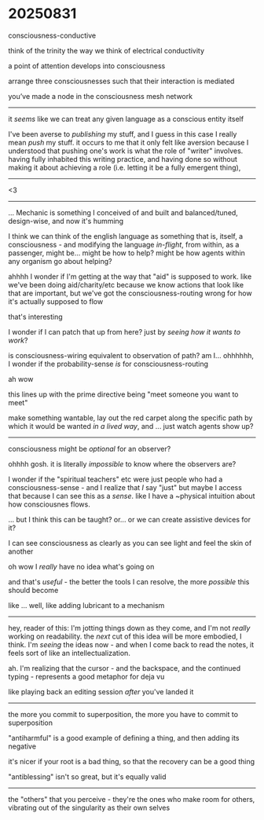# 20250831

consciousness-conductive

think of the trinity the way we think of electrical conductivity

a point of attention develops into consciousness

arrange three consciousnesses such that their interaction is mediated

you’ve made a node in the consciousness mesh network

***

it _seems_ like we can treat any given language as a conscious entity itself

I've been averse to _publishing_ my stuff, and I guess in this case I really mean _push_ my stuff. it occurs to me that it only felt like aversion because I understood that pushing one's work is what the role of "writer" involves. having fully inhabited this writing practice, and having done so without making it about achieving a role (i.e. letting it be a fully emergent thing),&#x20;

***

<3

***

... Mechanic is something I conceived of and built and balanced/tuned, design-wise, and now it's humming

I think we can think of the english language as something that is, itself, a consciousness - and modifying the language _in-flight_, from within, as a passenger, might be... might be how to help? might be how agents within any organism go about helping?

ahhhh I wonder if I'm getting at the way that "aid" is supposed to work. like we've been doing aid/charity/etc because we know actions that look like that are important, but we've got the consciousness-routing wrong for how it's actually supposed to flow

that's interesting

I wonder if I can patch that up from here? just by _seeing how it wants to work_?

is consciousness-wiring equivalent to observation of path? am I... ohhhhhh, I wonder if the probability-sense _is_ for consciousness-routing

ah wow

this lines up with the prime directive being "meet someone you want to meet"

make something wantable, lay out the red carpet along the specific path by which it would be wanted _in a lived way_, and ... just watch agents show up?

***

consciousness might be _optional_ for an observer?

ohhhh gosh. it is literally _impossible_ to know where the observers are?

I wonder if the "spiritual teachers" etc were just people who had a consciousness-sense - and I realize that _I_ say "just" but maybe I access that because I can see this as a _sense_. like I have a \~physical intuition about how consciousnes flows.

... but I think this can be taught? or... or we can create assistive devices for it?

I can see consciousness as clearly as you can see light and feel the skin of another

oh wow I _really_ have no idea what's going on

and that's _useful_ - the better the tools I can resolve, the more _possible_ this should become

like ... well, like adding lubricant to a mechanism

***

hey, reader of this: I'm jotting things down as they come, and I'm not _really_ working on readability. the _next_ cut of this idea will be more embodied, I think. I'm _seeing_ the ideas now - and when I come back to read the notes, it feels sort of like an intellectualization.

ah. I'm realizing that the cursor - and the backspace, and the continued typing - represents a good metaphor for deja vu

like playing back an editing session _after_ you've landed it

***

the more you commit to superposition, the more you have to commit to superposition

"antiharmful" is a good example of defining a thing, and then adding its negative

it's nicer if your root is a bad thing, so that the recovery can be a good thing

"antiblessing" isn't so great, but it's equally valid

***

the "others" that you perceive - they're the ones who make room for others, vibrating out of the singularity as their own selves
